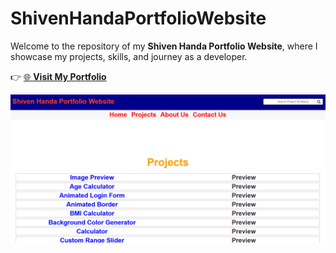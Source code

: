 # ShivenHandaPortfolioWebsite

Welcome to the repository of my **Shiven Handa Portfolio Website**, where I showcase my projects, skills, and journey as a developer.

👉 [🌐 **Visit My Portfolio**](https://shivenhanda.github.io/portfolio/)

[![Portfolio Preview](https://raw.githubusercontent.com/shivenhanda/ShivenHandaPortfolioWebsite/main/portfoliowebsite.png)](https://shivenhanda.github.io/portfolio/)
